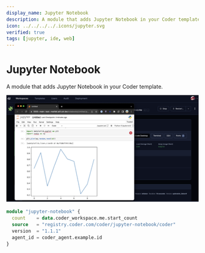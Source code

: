 ```yaml
---
display_name: Jupyter Notebook
description: A module that adds Jupyter Notebook in your Coder template.
icon: ../../../../.icons/jupyter.svg
verified: true
tags: [jupyter, ide, web]
---
```


# Jupyter Notebook

A module that adds Jupyter Notebook in your Coder template.

![Jupyter Notebook](../../.images/jupyter-notebook.png)

```tf
module "jupyter-notebook" {
  count    = data.coder_workspace.me.start_count
  source   = "registry.coder.com/coder/jupyter-notebook/coder"
  version  = "1.1.1"
  agent_id = coder_agent.example.id
}
```
